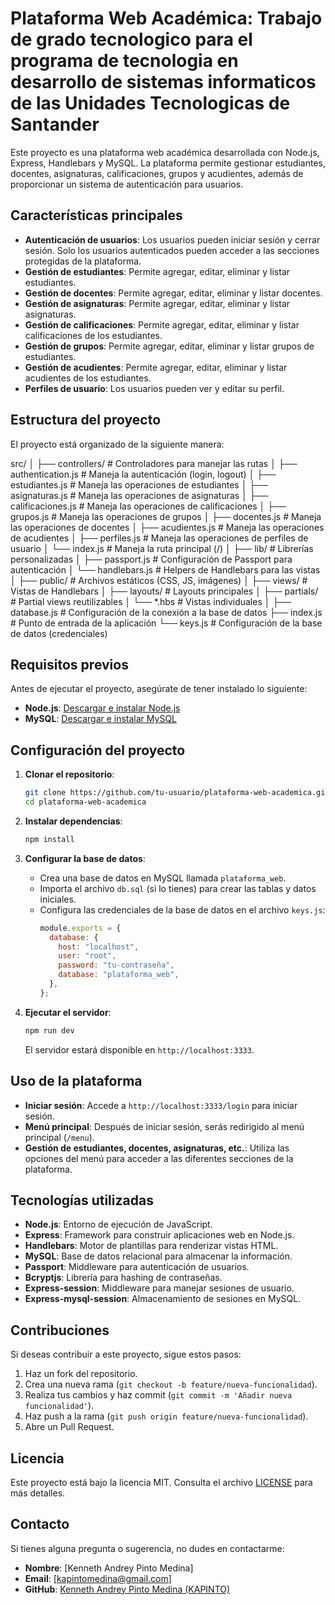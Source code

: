 # Plataforma Web Académica: Trabajo de grado tecnologico para el programa de tecnologia en desarrollo de sistemas informaticos de las Unidades Tecnologicas de Santander

Este proyecto es una plataforma web académica desarrollada con Node.js, Express, Handlebars y MySQL. La plataforma permite gestionar estudiantes, docentes, asignaturas, calificaciones, grupos y acudientes, además de proporcionar un sistema de autenticación para usuarios.

## Características principales

- **Autenticación de usuarios**: Los usuarios pueden iniciar sesión y cerrar sesión. Solo los usuarios autenticados pueden acceder a las secciones protegidas de la plataforma.
- **Gestión de estudiantes**: Permite agregar, editar, eliminar y listar estudiantes.
- **Gestión de docentes**: Permite agregar, editar, eliminar y listar docentes.
- **Gestión de asignaturas**: Permite agregar, editar, eliminar y listar asignaturas.
- **Gestión de calificaciones**: Permite agregar, editar, eliminar y listar calificaciones de los estudiantes.
- **Gestión de grupos**: Permite agregar, editar, eliminar y listar grupos de estudiantes.
- **Gestión de acudientes**: Permite agregar, editar, eliminar y listar acudientes de los estudiantes.
- **Perfiles de usuario**: Los usuarios pueden ver y editar su perfil.

## Estructura del proyecto

El proyecto está organizado de la siguiente manera:

src/
│
├── controllers/          # Controladores para manejar las rutas
│   ├── authentication.js # Maneja la autenticación (login, logout)
│   ├── estudiantes.js    # Maneja las operaciones de estudiantes
│   ├── asignaturas.js    # Maneja las operaciones de asignaturas
│   ├── calificaciones.js # Maneja las operaciones de calificaciones
│   ├── grupos.js         # Maneja las operaciones de grupos
│   ├── docentes.js       # Maneja las operaciones de docentes
│   ├── acudientes.js     # Maneja las operaciones de acudientes
│   ├── perfiles.js       # Maneja las operaciones de perfiles de usuario
│   └── index.js          # Maneja la ruta principal (/)
│
├── lib/                  # Librerías personalizadas
│   ├── passport.js       # Configuración de Passport para autenticación
│   └── handlebars.js     # Helpers de Handlebars para las vistas
│
├── public/               # Archivos estáticos (CSS, JS, imágenes)
│
├── views/                # Vistas de Handlebars
│   ├── layouts/          # Layouts principales
│   ├── partials/         # Partial views reutilizables
│   └── *.hbs             # Vistas individuales
│
├── database.js           # Configuración de la conexión a la base de datos
├── index.js              # Punto de entrada de la aplicación
└── keys.js               # Configuración de la base de datos (credenciales)

## Requisitos previos

Antes de ejecutar el proyecto, asegúrate de tener instalado lo siguiente:

- **Node.js**: [Descargar e instalar Node.js](https://nodejs.org/)
- **MySQL**: [Descargar e instalar MySQL](https://dev.mysql.com/downloads/installer/)

## Configuración del proyecto

1. **Clonar el repositorio**:
   ```bash
   git clone https://github.com/tu-usuario/plataforma-web-academica.git
   cd plataforma-web-academica
   ```

2. **Instalar dependencias**:
   ```bash
   npm install
   ```

3. **Configurar la base de datos**:
   - Crea una base de datos en MySQL llamada `plataforma_web`.
   - Importa el archivo `db.sql` (si lo tienes) para crear las tablas y datos iniciales.
   - Configura las credenciales de la base de datos en el archivo `keys.js`:
     ```javascript
     module.exports = {
       database: {
         host: "localhost",
         user: "root",
         password: "tu-contraseña",
         database: "plataforma_web",
       },
     };
     ```

4. **Ejecutar el servidor**:
   ```bash
   npm run dev
   ```

   El servidor estará disponible en `http://localhost:3333`.

## Uso de la plataforma

- **Iniciar sesión**: Accede a `http://localhost:3333/login` para iniciar sesión.
- **Menú principal**: Después de iniciar sesión, serás redirigido al menú principal (`/menu`).
- **Gestión de estudiantes, docentes, asignaturas, etc.**: Utiliza las opciones del menú para acceder a las diferentes secciones de la plataforma.

## Tecnologías utilizadas

- **Node.js**: Entorno de ejecución de JavaScript.
- **Express**: Framework para construir aplicaciones web en Node.js.
- **Handlebars**: Motor de plantillas para renderizar vistas HTML.
- **MySQL**: Base de datos relacional para almacenar la información.
- **Passport**: Middleware para autenticación de usuarios.
- **Bcryptjs**: Librería para hashing de contraseñas.
- **Express-session**: Middleware para manejar sesiones de usuario.
- **Express-mysql-session**: Almacenamiento de sesiones en MySQL.

## Contribuciones

Si deseas contribuir a este proyecto, sigue estos pasos:

1. Haz un fork del repositorio.
2. Crea una nueva rama (`git checkout -b feature/nueva-funcionalidad`).
3. Realiza tus cambios y haz commit (`git commit -m 'Añadir nueva funcionalidad'`).
4. Haz push a la rama (`git push origin feature/nueva-funcionalidad`).
5. Abre un Pull Request.

## Licencia

Este proyecto está bajo la licencia MIT. Consulta el archivo [LICENSE](LICENSE) para más detalles.

## Contacto

Si tienes alguna pregunta o sugerencia, no dudes en contactarme:

- **Nombre**: [Kenneth Andrey Pinto Medina]
- **Email**: [kapintomedina@gmail.com]
- **GitHub**: [Kenneth Andrey Pinto Medina (KAPINTO)](https://github.com/KAPINTOM)
